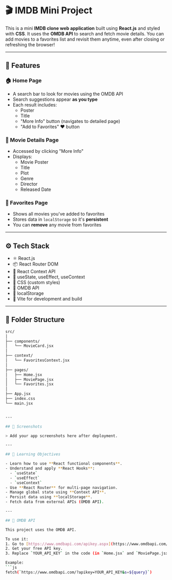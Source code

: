 # 🎬 IMDB Mini Project

This is a mini **IMDB clone web application** built using **React.js** and styled with **CSS**. It uses the **OMDB API** to search and fetch movie details. You can add movies to a favorites list and revisit them anytime, even after closing or refreshing the browser!

---

## 📌 Features

### 🏠 Home Page
- A search bar to look for movies using the OMDB API
- Search suggestions appear **as you type**
- Each result includes:
  - Poster
  - Title
  - "More Info" button (navigates to detailed page)
  - "Add to Favorites" ❤️ button

### 🎥 Movie Details Page
- Accessed by clicking "More Info"
- Displays:
  - Movie Poster
  - Title
  - Plot
  - Genre
  - Director
  - Released Date

### 🌟 Favorites Page
- Shows all movies you've added to favorites
- Stores data in `localStorage` so it's **persistent**
- You can **remove** any movie from favorites

---

## ⚙️ Tech Stack

- ⚛️ React.js
- 📦 React Router DOM
- 🧠 React Context API
- 🧩 useState, useEffect, useContext
- 🎨 CSS (custom styles)
- 📡 OMDB API
- 💾 localStorage
- 🚀 Vite for development and build

---

## 📂 Folder Structure

```bash
src/
│
├── components/
│   └── MovieCard.jsx
│
├── context/
│   └── FavoritesContext.jsx
│
├── pages/
│   ├── Home.jsx
│   ├── MoviePage.jsx
│   └── Favorites.jsx
│
├── App.jsx
├── index.css
└── main.jsx


---

## 📸 Screenshots

> Add your app screenshots here after deployment.

---

## 🧠 Learning Objectives

- Learn how to use **React functional components**.
- Understand and apply **React Hooks**:
  - `useState`
  - `useEffect`
  - `useContext`
- Use **React Router** for multi-page navigation.
- Manage global state using **Context API**.
- Persist data using **localStorage**.
- Fetch data from external APIs (OMDB API).

---

## 🔌 OMDB API

This project uses the OMDB API.

To use it:
1. Go to [https://www.omdbapi.com/apikey.aspx](https://www.omdbapi.com/apikey.aspx)
2. Get your free API key.
3. Replace `YOUR_API_KEY` in the code (in `Home.jsx` and `MoviePage.jsx`) with your actual key.

Example:
```js
fetch(`https://www.omdbapi.com/?apikey=YOUR_API_KEY&s=${query}`)


